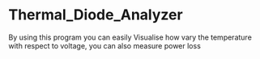 # Thermal_Diode_Analyzer
By using this program you can easily Visualise how vary the temperature with respect to voltage, you can also measure power loss

